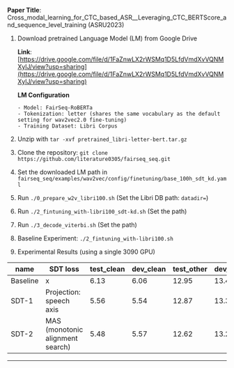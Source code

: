 **Paper Title**: Cross_modal_learning_for_CTC_based_ASR__Leveraging_CTC_BERTScore_and_sequence_level_training (ASRU2023)

1. Download pretrained Language Model (LM) from Google Drive
   
   **Link**: [https://drive.google.com/file/d/1FaZnwLX2rWSMq1D5LfdVmdXvVQNMXylJ/view?usp=sharing](https://drive.google.com/file/d/1FaZnwLX2rWSMq1D5LfdVmdXvVQNMXylJ/view?usp=sharing)
   
   **LM Configuration**
   
       - Model: FairSeq-RoBERTa
       - Tokenization: letter (shares the same vocabulary as the default setting for wav2vec2.0 fine-tuning)
       - Training Dataset: Libri Corpus
3. Unzip with `tar -xvf pretrained_libri-letter-bert.tar.gz`
4. Clone the repository: `git clone https://github.com/literature0305/fairseq_seq.git`
5. Set the downloaded LM path in `fairseq_seq/examples/wav2vec/config/finetuning/base_100h_sdt_kd.yaml`
6. Run `./0_prepare_w2v_libri100.sh` (Set the Libri DB path: `datadir=`)
7. Run `./2_fintuning_with-libri100_sdt-kd.sh` (Set the path)
8. Run `./3_decode_viterbi.sh` (Set the path)
9. Baseline Experiment: `./2_fintuning_with-libri100.sh`
10. Experimental Results (using a single 3090 GPU)

   | name     | SDT loss                         | test_clean | dev_clean | test_other | dev_other |
   |----------|----------------------------------|------------|-----------|------------|-----------|
   | Baseline | x                                | 6.13       | 6.06      | 12.95      | 13.43     |
   | SDT-1    | Projection: speech axis          | 5.56       | 5.54      | 12.87      | 13.39     |
   | SDT-2    | MAS (monotonic alignment search) | 5.48       | 5.57      | 12.62      | 13.29     |

---

